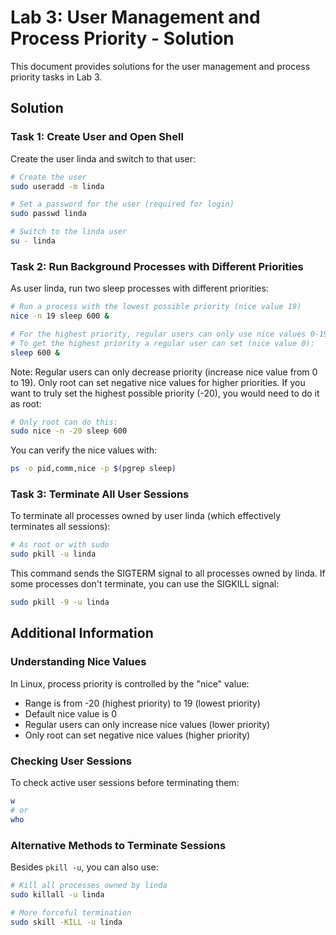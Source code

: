 # Lab 3: User Management and Process Priority - Solution

This document provides solutions for the user management and process priority tasks in Lab 3.

## Solution

### Task 1: Create User and Open Shell

Create the user linda and switch to that user:

```bash
# Create the user
sudo useradd -m linda

# Set a password for the user (required for login)
sudo passwd linda

# Switch to the linda user
su - linda
```

### Task 2: Run Background Processes with Different Priorities

As user linda, run two sleep processes with different priorities:

```bash
# Run a process with the lowest possible priority (nice value 19)
nice -n 19 sleep 600 &

# For the highest priority, regular users can only use nice values 0-19
# To get the highest priority a regular user can set (nice value 0):
sleep 600 &
```

Note: Regular users can only decrease priority (increase nice value from 0 to 19). Only root can set negative nice values for higher priorities. If you want to truly set the highest possible priority (-20), you would need to do it as root:

```bash
# Only root can do this:
sudo nice -n -20 sleep 600
```

You can verify the nice values with:

```bash
ps -o pid,comm,nice -p $(pgrep sleep)
```

### Task 3: Terminate All User Sessions

To terminate all processes owned by user linda (which effectively terminates all sessions):

```bash
# As root or with sudo
sudo pkill -u linda
```

This command sends the SIGTERM signal to all processes owned by linda. If some processes don't terminate, you can use the SIGKILL signal:

```bash
sudo pkill -9 -u linda
```

## Additional Information

### Understanding Nice Values

In Linux, process priority is controlled by the "nice" value:
- Range is from -20 (highest priority) to 19 (lowest priority)
- Default nice value is 0
- Regular users can only increase nice values (lower priority)
- Only root can set negative nice values (higher priority)

### Checking User Sessions

To check active user sessions before terminating them:

```bash
w
# or
who
```

### Alternative Methods to Terminate Sessions

Besides `pkill -u`, you can also use:

```bash
# Kill all processes owned by linda
sudo killall -u linda

# More forceful termination
sudo skill -KILL -u linda
```
